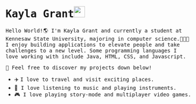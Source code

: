 # <samp>Kayla Grant</samp><img src = "https://github.com/kookie96/kookie96/assets/132961391/a66ebd82-1a56-4260-9992-34d4d868a7f6" width="30px" height="30px"> 

<samp>Hello World!🌎 I'm Kayla Grant and currently a student at Kennesaw State University, majoring in computer science.👩🏾‍🎓 I enjoy building applications to elevate people and take challenges to a new level. Some programming languages I love working with include Java, HTML, CSS, and Javascript. </samp>

<samp>🚀 Feel free to discover my projects down below!</samp>

- ✈️ <samp>I love to travel and visit exciting places. </samp>
- 🎵<samp> I love listening to music and playing instruments.</samp>
- 🎮<samp> I love playing story-mode and multiplayer video games.</samp>

<!--
**kookie96/kookie96** is a ✨ _special_ ✨ repository because its `README.md` (this file) appears on your GitHub profile.

Here are some ideas to get you started:

- 🔭 I’m currently working on ...
- 🌱 I’m currently learning ...
- 👯 I’m looking to collaborate on ...
- 🤔 I’m looking for help with ...
- 💬 Ask me about ...
- 📫 How to reach me: ...
- 😄 Pronouns: ...
- ⚡ Fun fact: ...
-->
